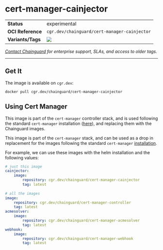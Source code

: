 <!--monopod:start-->
# cert-manager-cainjector
| | |
| - | - |
| **Status** | experimental |
| **OCI Reference** | `cgr.dev/chainguard/cert-manager-cainjector` |
| **Variants/Tags** | ![](https://storage.googleapis.com/chainguard-images-build-outputs/summary/cert-manager-cainjector.svg) |

*[Contact Chainguard](https://www.chainguard.dev/chainguard-images) for enterprise support, SLAs, and access to older tags.*

---
<!--monopod:end-->

## Get It

The image is available on `cgr.dev`:

```
docker pull cgr.dev/chainguard/cert-manager-cainjector
```

## Using Cert Manager

This image is part of the `cert-manager` controller stack, and is used following the standard `cert-manager` installation ([here](https://cert-manager.io/docs/installation/)), and replacing them with the Chainguard images.

This image is part of the `cert-manager` stack, and can be used as a drop in replacement for the images following the standard `cert-manager` [installation](https://cert-manager.io/docs/installation/).

For example, we can use these images with the helm installation and the following values:

```yaml
# just this image
cainjector:
    image:
        repository: cgr.dev/chainguard/cert-manager-cainjector
        tag: latest
        
# all the images
image:
    repository: cgr.dev/chainguard/cert-manager-controller
    tag: latest
acmesolver:
    image:
        repository: cgr.dev/chainguard/cert-manager-acmesolver
        tag: latest
webhook:
    image:
        repository: cgr.dev/chainguard/cert-manager-webhook
        tag: latest
```
